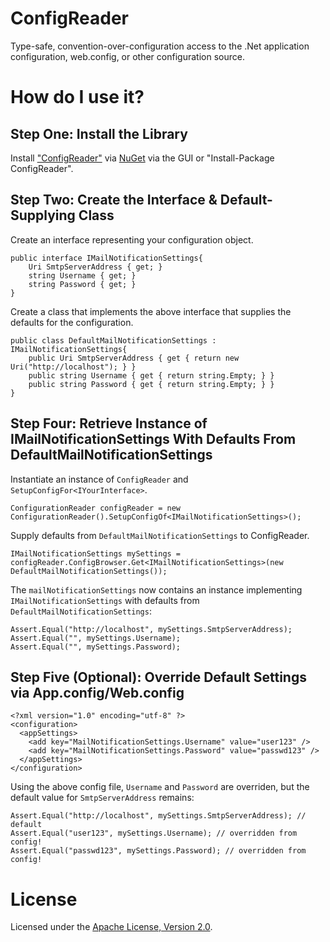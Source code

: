 # ConfigReader

Type-safe, convention-over-configuration access to the .Net application configuration, web.config, or other configuration source.

# How do I use it?

## Step One: Install the Library

Install ["ConfigReader"](http://nuget.org/List/Packages/ConfigReader) via [NuGet](http://nuget.org) via the GUI or "Install-Package ConfigReader".

## Step Two: Create the Interface & Default-Supplying Class

Create an interface representing your configuration object.

    public interface IMailNotificationSettings{
        Uri SmtpServerAddress { get; }
        string Username { get; }
        string Password { get; }
    }

Create a class that implements the above interface that supplies the defaults for the configuration.

    public class DefaultMailNotificationSettings : IMailNotificationSettings{
        public Uri SmtpServerAddress { get { return new Uri("http://localhost"); } }
        public string Username { get { return string.Empty; } }
        public string Password { get { return string.Empty; } }     
    }

## Step Four: Retrieve Instance of IMailNotificationSettings With Defaults From DefaultMailNotificationSettings

Instantiate an instance of `ConfigReader` and `SetupConfigFor<IYourInterface>`.

    ConfigurationReader configReader = new ConfigurationReader().SetupConfigOf<IMailNotificationSettings>();

Supply defaults from `DefaultMailNotificationSettings` to ConfigReader.

    IMailNotificationSettings mySettings = configReader.ConfigBrowser.Get<IMailNotificationSettings>(new DefaultMailNotificationSettings());

The `mailNotificationSettings` now contains an instance implementing `IMailNotificationSettings` with defaults from `DefaultMailNotificationSettings`:

    Assert.Equal("http://localhost", mySettings.SmtpServerAddress);
    Assert.Equal("", mySettings.Username);
    Assert.Equal("", mySettings.Password);

## Step Five (Optional): Override Default Settings via App.config/Web.config

    <?xml version="1.0" encoding="utf-8" ?>
    <configuration>
      <appSettings>
        <add key="MailNotificationSettings.Username" value="user123" />
        <add key="MailNotificationSettings.Password" value="passwd123" />
      </appSettings>
    </configuration>

Using the above config file, `Username` and `Password` are overriden, but the default value for `SmtpServerAddress` remains:

    Assert.Equal("http://localhost", mySettings.SmtpServerAddress); // default
    Assert.Equal("user123", mySettings.Username); // overridden from config!
    Assert.Equal("passwd123", mySettings.Password); // overridden from config!

# License

Licensed under the [Apache License, Version 2.0](http://www.apache.org/licenses/LICENSE-2.0.html).